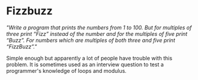 Fizzbuzz
========


_"Write a program that prints the numbers from 1 to 100. But for multiples of three print “Fizz” instead of the number and for the multiples of five print “Buzz”. For numbers which are multiples of both three and five print “FizzBuzz”."_

Simple enough but apparently a lot of people have trouble with this problem. It is sometimes used as an interview question to test a programmer's knowledge of loops and modulus.
